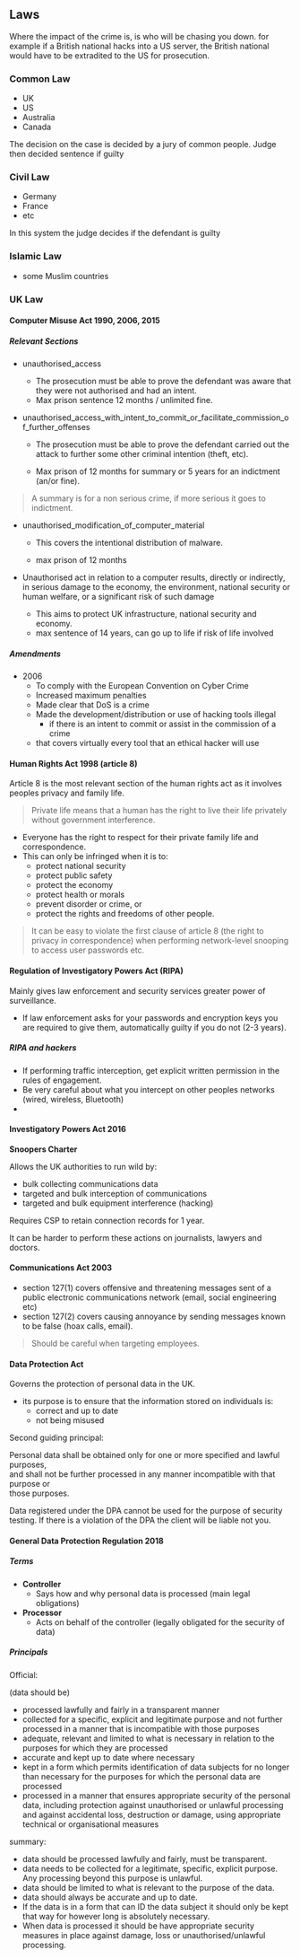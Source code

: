 ## Laws

Where the impact of the crime is, is who will be chasing you down. for example if a British national hacks into a US server, the British national would have to be extradited to the US for prosecution.

### Common Law

-	UK
-	US
-	Australia
-	Canada

The decision on the case is decided by a jury of common people. Judge then decided sentence if guilty

### Civil Law

-	Germany
-	France
-	etc

In this system the judge decides if the defendant is guilty

### Islamic Law

-	some Muslim countries

### UK Law

#### Computer Misuse Act 1990, 2006, 2015

##### Relevant Sections
-	unauthorised_access
	-	The prosecution must be able to prove the defendant was aware that they were not authorised and had an intent.
	-	Max prison sentence 12 months / unlimited fine.

-	unauthorised_access_with_intent_to_commit_or_facilitate_commission_of_further_offenses

	-	The prosecution must be able to prove the defendant carried out the attack to further some other criminal intention (theft, etc).

	-	Max prison of 12 months for summary or 5 years for an indictment (an/or fine).

>A summary is for a non serious crime, if more serious it goes to indictment.

-	unauthorised_modification_of_computer_material

	-	This covers the intentional distribution of malware.

	-	max prison of 12 months
-	Unauthorised act in relation to a computer results, directly or indirectly, in serious damage to the economy, the environment, national security or human welfare, or a significant risk of such damage

	-	This aims to protect UK infrastructure, national security  and economy.
	-	max sentence of 14 years, can go up to life if risk of life involved


##### Amendments

-	2006
	-	To comply with the European Convention on Cyber Crime  
	-	Increased maximum penalties  
	-	Made clear that DoS is a crime  
	-	Made the development/distribution or use of hacking tools illegal  
		-	if there is an intent to commit or assist in the commission of a crime  
	-	that covers virtually every tool that an ethical hacker will use


#### Human Rights Act 1998 (article 8)

Article 8 is the most relevant section of the human rights act as it involves peoples privacy and family life.

> Private life means that a human has the right to live their life privately without government interference.

-	Everyone has the right to respect for their private family life and correspondence.
-	This can only be infringed when it is to:
	-	protect national security
	-   protect public safety
	-   protect the economy
	-   protect health or morals
	-   prevent disorder or crime, or
	-   protect the rights and freedoms of other people.

> It can be easy to violate the first clause of article 8 (the right to privacy in correspondence) when performing network-level snooping to access user passwords etc.

#### Regulation of Investigatory Powers Act (RIPA)

Mainly gives law enforcement and security services greater power of surveillance.
-	If law enforcement asks for your passwords and encryption keys you are required to give them, automatically guilty if you do not (2-3 years).

##### RIPA and hackers

-	If performing traffic interception, get explicit written permission in the rules of engagement.
-	Be very careful about what you intercept on other peoples networks (wired, wireless, Bluetooth)
-	

#### Investigatory Powers Act 2016

**Snoopers Charter**

Allows the UK authorities to run wild by:
-	bulk collecting communications data
-	targeted and bulk interception of communications
-	targeted and bulk equipment interference (hacking)

Requires CSP to retain connection records for 1 year.

It can be harder to perform these actions on journalists, lawyers and doctors.

#### Communications Act 2003

-	section 127(1) covers offensive and threatening messages sent of a public electronic communications network (email, social engineering etc)
-	section 127(2) covers causing annoyance by sending messages known to be false (hoax calls, email).
> Should be careful when targeting employees.

#### Data Protection Act

Governs the protection of personal data in the UK.
-	its purpose is to ensure that the information stored on individuals is:
	-	correct and up to date
	-	not being misused

Second guiding principal:

Personal data shall be obtained only for one or more specified and lawful purposes,  
and shall not be further processed in any manner incompatible with that purpose or  
those purposes.

Data registered under the DPA cannot be used for the purpose of security testing. If there is a violation of the DPA the client will be liable not you.

#### General Data Protection Regulation 2018

##### Terms

-	**Controller**
	-	Says how and why personal data is processed (main legal obligations)
-	**Processor**
	-	Acts on behalf of the controller (legally obligated for the security of data)

##### Principals

Official:

(data should be)
-	processed lawfully and fairly in a transparent manner
-	collected for a specific, explicit and legitimate purpose and not further processed in a manner that is incompatible with those purposes
-	adequate, relevant and limited to what is necessary in relation to the purposes for which they are processed
-	accurate and kept up to date where necessary
-	kept in a form which permits identification of data subjects for no longer than necessary for the purposes for which the personal data are processed
-	processed in a manner that ensures appropriate security of the personal data, including protection against unauthorised or unlawful processing and against accidental loss, destruction or damage, using appropriate  technical or organisational measures

summary:

-	data should be processed lawfully and fairly, must be transparent.
-	data needs to be collected for a legitimate, specific, explicit purpose. Any processing beyond this purpose is unlawful.
-	data should be limited to what is relevant to the purpose of the data.
-	data should always be accurate and up to date.
-	If the data is in a form that can ID the data subject it should only be kept that way for however long is absolutely necessary.
-	When data is processed it should be have appropriate security measures in place against damage, loss or unauthorised/unlawful processing.